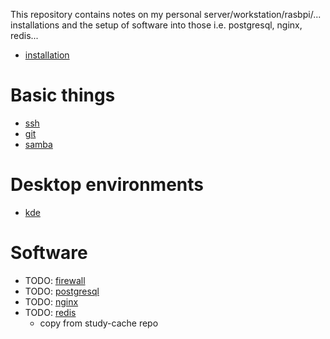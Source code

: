 This repository contains notes on my personal server/workstation/rasbpi/... installations and the setup of software into those i.e. postgresql, nginx, redis...

- [installation](/installation.md)

# Basic things
- [ssh](/ssh.md)
- [git](/git.md)
- [samba](/samba.md)

# Desktop environments
- [kde](/kde.md)

# Software
- TODO: [firewall](/firewall.md)
- TODO: [postgresql](/postgresql.md)
- TODO: [nginx](/nginx.md)
- TODO: [redis](/redis.md)
    - copy from study-cache repo